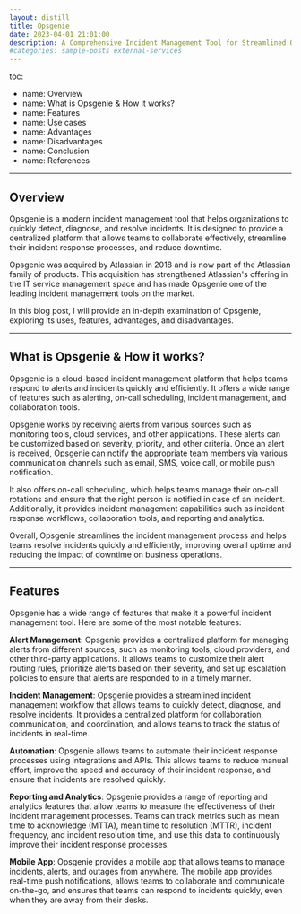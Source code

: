 ```yaml
---
layout: distill
title: Opsgenie
date: 2023-04-01 21:01:00
description: A Comprehensive Incident Management Tool for Streamlined Operations
#categories: sample-posts external-services
---
```


toc:
  - name: Overview
  - name: What is Opsgenie & How it works?
  - name: Features
  - name: Use cases
  - name: Advantages
  - name: Disadvantages
  - name: Conclusion
  - name: References
---

## Overview

Opsgenie is a modern incident management tool that helps organizations to quickly detect, diagnose, and resolve incidents. It is designed to provide a centralized platform that allows teams to collaborate effectively, streamline their incident response processes, and reduce downtime. 

Opsgenie was acquired by Atlassian in 2018 and is now part of the Atlassian family of products. This acquisition has strengthened Atlassian's offering in the IT service management space and has made Opsgenie one of the leading incident management tools on the market. 

In this blog post, I will provide an in-depth examination of Opsgenie, exploring its uses, features, advantages, and disadvantages. 

***

## What is Opsgenie & How it works?

Opsgenie is a cloud-based incident management platform that helps teams respond to alerts and incidents quickly and efficiently. It offers a wide range of features such as alerting, on-call scheduling, incident management, and collaboration tools. 

Opsgenie works by receiving alerts from various sources such as monitoring tools, cloud services, and other applications. These alerts can be customized based on severity, priority, and other criteria. Once an alert is received, Opsgenie can notify the appropriate team members via various communication channels such as email, SMS, voice call, or mobile push notification. 

It also offers on-call scheduling, which helps teams manage their on-call rotations and ensure that the right person is notified in case of an incident. Additionally, it provides incident management capabilities such as incident response workflows, collaboration tools, and reporting and analytics. 

Overall, Opsgenie streamlines the incident management process and helps teams resolve incidents quickly and efficiently, improving overall uptime and reducing the impact of downtime on business operations. 

***

## Features

Opsgenie has a wide range of features that make it a powerful incident management tool. Here are some of the most notable features: 

**Alert Management**: Opsgenie provides a centralized platform for managing alerts from different sources, such as monitoring tools, cloud providers, and other third-party applications. It allows teams to customize their alert routing rules, prioritize alerts based on their severity, and set up escalation policies to ensure that alerts are responded to in a timely manner. 

**Incident Management**: Opsgenie provides a streamlined incident management workflow that allows teams to quickly detect, diagnose, and resolve incidents. It provides a centralized platform for collaboration, communication, and coordination, and allows teams to track the status of incidents in real-time. 

**Automation**: Opsgenie allows teams to automate their incident response processes using integrations and APIs. This allows teams to reduce manual effort, improve the speed and accuracy of their incident response, and ensure that incidents are resolved quickly. 

**Reporting and Analytics**: Opsgenie provides a range of reporting and analytics features that allow teams to measure the effectiveness of their incident management processes. Teams can track metrics such as mean time to acknowledge (MTTA), mean time to resolution (MTTR), incident frequency, and incident resolution time, and use this data to continuously improve their incident response processes. 

**Mobile App**: Opsgenie provides a mobile app that allows teams to manage incidents, alerts, and outages from anywhere. The mobile app provides real-time push notifications, allows teams to collaborate and communicate on-the-go, and ensures that teams can respond to incidents quickly, even when they are away from their desks. 





